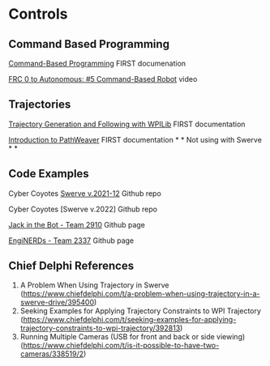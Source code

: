 # Controls

## Command Based Programming
[Command-Based Programming](https://docs.wpilib.org/en/stable/docs/software/commandbased/index.html) FIRST documenation

[FRC 0 to Autonomous: #5 Command-Based Robot](https://youtu.be/VoxeXqy1bdQ) video

## Trajectories
[Trajectory Generation and Following with WPILib](https://docs.wpilib.org/en/stable/docs/software/advanced-controls/trajectories/index.html) FIRST documentation

[Introduction to PathWeaver](https://docs.wpilib.org/en/stable/docs/software/wpilib-tools/pathweaver/introduction.html) FIRST documentation * * Not using with Swerve * *
  
  

## Code Examples
Cyber Coyotes [Swerve v.2021-12](https://github.com/CyberCoyotes/Swerve-v.2021-12) Github repo

Cyber Coyotes [Swerve v.2022] Github repo

[Jack in the Bot - Team 2910](https://github.com/FRCTeam2910) Github page

[EngiNERDs - Team 2337](https://github.com/Team2337) Github page

## Chief Delphi References
1. A Problem When Using Trajectory in Swerve (https://www.chiefdelphi.com/t/a-problem-when-using-trajectory-in-a-swerve-drive/395400)
2. Seeking Examples for Applying Trajectory Constraints to WPI Trajectory (https://www.chiefdelphi.com/t/seeking-examples-for-applying-trajectory-constraints-to-wpi-trajectory/392813)
3. Running Multiple Cameras (USB for front and back or side viewing) (https://www.chiefdelphi.com/t/is-it-possible-to-have-two-cameras/338519/2)
